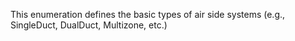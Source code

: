 This enumeration defines the basic types of air side systems (e.g., SingleDuct, DualDuct, Multizone, etc.)